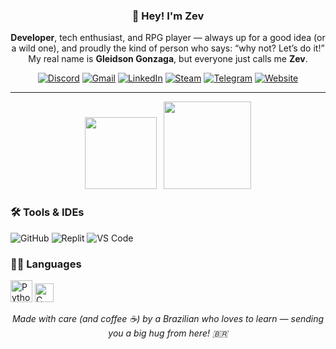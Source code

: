 <h3 align="center">👋 Hey! I'm Zev</h3>
<p align="center">
  <b>Developer</b>, tech enthusiast, and RPG player — always up for a good idea (or a wild one), and proudly the kind of person who says: “why not? Let’s do it!”<br>
  My real name is <b>Gleidson Gonzaga</b>, but everyone just calls me <b>Zev</b>.
</p>

<p align="center">
  <a href="https://discordapp.com/users/856127270262931497"><img src="https://img.shields.io/badge/Discord-5865F2?style=flat&logo=discord&logoColor=white" alt="Discord" /></a>
  <a href="mailto:gleidsongonzagasilva@gmail.com"><img src="https://img.shields.io/badge/Gmail-D14836?style=flat&logo=gmail&logoColor=white" alt="Gmail" /></a>
  <a href="https://www.linkedin.com/in/gleidson-gonzaga-706460300"><img src="https://img.shields.io/badge/LinkedIn-0077B5?style=flat&logo=linkedin&logoColor=white" alt="LinkedIn" /></a>
  <a href="https://steamcommunity.com/id/Zev_lonewolf/"><img src="https://img.shields.io/badge/steam-%23000000.svg?style=flat&logo=steam&logoColor=white" alt="Steam" /></a>
  <a href="https://t.me/ZevLonewolf"><img src="https://img.shields.io/badge/Telegram-2CA5E0?style=flat&logo=telegram&logoColor=white" alt="Telegram" /></a>
  <a href="#"><img src="https://img.shields.io/badge/Website-000?style=flat&logo=firefox&logoColor=white" alt="Website" /></a>
</p>

---

<p align="center">
  <img src="https://github-readme-stats.vercel.app/api?username=Zev-Lonewolf&theme=react&show_icons=true&hide_border=true&count_private=true&hide_title=true" height="115" />
  &nbsp;
  <img src="https://github-readme-stats.vercel.app/api/top-langs/?username=Zev-Lonewolf&layout=compact&theme=react&hide_border=true&langs_count=6" height="140" />
</p>

### 🛠️ Tools & IDEs

![GitHub](https://img.shields.io/badge/-GitHub-181717?style=flat&logo=github&logoColor=white)
![Replit](https://img.shields.io/badge/-Replit-FF3C41?style=flat&logo=replit&logoColor=white)
![VS Code](https://img.shields.io/badge/-VS_Code-007ACC?style=flat&logo=visual-studio-code&logoColor=white)

### 👨‍💻 Languages

<img src="https://cdn.jsdelivr.net/gh/devicons/devicon/icons/python/python-original.svg" height="35" alt="Python" /></a>
<img src="https://cdn.jsdelivr.net/gh/devicons/devicon/icons/c/c-original.svg" height="30" alt="C" />

<p align="center">
  <em>Made with care (and coffee ☕) by a Brazilian who loves to learn — sending you a big hug from here! 🇧🇷</em>
</p>

